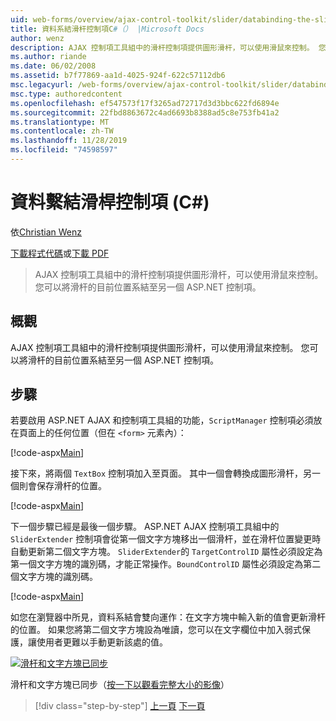 ```yaml
---
uid: web-forms/overview/ajax-control-toolkit/slider/databinding-the-slider-control-cs
title: 資料系結滑杆控制項C#（） |Microsoft Docs
author: wenz
description: AJAX 控制項工具組中的滑杆控制項提供圖形滑杆，可以使用滑鼠來控制。 您可以系結目前的 positio 。
ms.author: riande
ms.date: 06/02/2008
ms.assetid: b7f77869-aa1d-4025-924f-622c57112db6
msc.legacyurl: /web-forms/overview/ajax-control-toolkit/slider/databinding-the-slider-control-cs
msc.type: authoredcontent
ms.openlocfilehash: ef547573f17f3265ad72717d3d3bbc622fd6894e
ms.sourcegitcommit: 22fbd8863672c4ad6693b8388ad5c8e753fb41a2
ms.translationtype: MT
ms.contentlocale: zh-TW
ms.lasthandoff: 11/28/2019
ms.locfileid: "74598597"
---
```

# <a name="databinding-the-slider-control-c"></a>資料繫結滑桿控制項 (C#)

依[Christian Wenz](https://github.com/wenz)

[下載程式代碼](https://download.microsoft.com/download/9/3/f/93f8daea-bebd-4821-833b-95205389c7d0/Slider0.cs.zip)或[下載 PDF](https://download.microsoft.com/download/2/d/c/2dc10e34-6983-41d4-9c08-f78f5387d32b/slider0CS.pdf)

> AJAX 控制項工具組中的滑杆控制項提供圖形滑杆，可以使用滑鼠來控制。 您可以將滑杆的目前位置系結至另一個 ASP.NET 控制項。

## <a name="overview"></a>概觀

AJAX 控制項工具組中的滑杆控制項提供圖形滑杆，可以使用滑鼠來控制。 您可以將滑杆的目前位置系結至另一個 ASP.NET 控制項。

## <a name="steps"></a>步驟

若要啟用 ASP.NET AJAX 和控制項工具組的功能，`ScriptManager` 控制項必須放在頁面上的任何位置（但在 `<form>` 元素內）：

[!code-aspx[Main](databinding-the-slider-control-cs/samples/sample1.aspx)]

接下來，將兩個 `TextBox` 控制項加入至頁面。 其中一個會轉換成圖形滑杆，另一個則會保存滑杆的位置。

[!code-aspx[Main](databinding-the-slider-control-cs/samples/sample2.aspx)]

下一個步驟已經是最後一個步驟。 ASP.NET AJAX 控制項工具組中的 `SliderExtender` 控制項會從第一個文字方塊移出一個滑杆，並在滑杆位置變更時自動更新第二個文字方塊。 `SliderExtender`的 `TargetControlID` 屬性必須設定為第一個文字方塊的識別碼，才能正常操作。`BoundControlID` 屬性必須設定為第二個文字方塊的識別碼。

[!code-aspx[Main](databinding-the-slider-control-cs/samples/sample3.aspx)]

如您在瀏覽器中所見，資料系結會雙向運作：在文字方塊中輸入新的值會更新滑杆的位置。 如果您將第二個文字方塊設為唯讀，您可以在文字欄位中加入弱式保護，讓使用者更難以手動更新該處的值。

[![滑杆和文字方塊已同步](databinding-the-slider-control-cs/_static/image2.png)](databinding-the-slider-control-cs/_static/image1.png)

滑杆和文字方塊已同步（[按一下以觀看完整大小的影像](databinding-the-slider-control-cs/_static/image3.png)）

> [!div class="step-by-step"]
> [上一頁](using-the-slider-control-with-auto-postback-cs.md)
> [下一頁](using-the-slider-control-with-auto-postback-vb.md)
